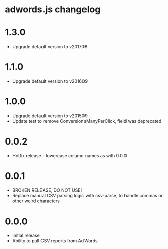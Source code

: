 adwords.js changelog
====================

# 1.3.0 #
- Upgrade default version to v201708

# 1.1.0 #
- Upgrade default version to v201609

# 1.0.0 #
- Upgrade default version to v201509
- Update test to remove ConversionsManyPerClick, field was deprecated

# 0.0.2 #
- Hotfix release - lowercase column names as with 0.0.0

# 0.0.1 #
- BROKEN RELEASE, DO NOT USE!
- Replace manual CSV parsing logic with csv-parse, to handle commas or
  other weird characters

# 0.0.0 #
- Initial release
- Ability to pull CSV reports from AdWords
